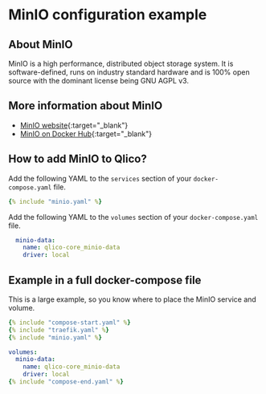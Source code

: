 # MinIO configuration example

## About MinIO

MinIO is a high performance, distributed object storage system. It is
software-defined, runs on industry standard hardware and is 100% open source
with the dominant license being GNU AGPL v3.

## More information about MinIO

* [MinIO website](https://min.io/){:target="_blank"}
* [MinIO on Docker Hub](https://hub.docker.com/r/minio/minio){:target="_blank"}

## How to add MinIO to Qlico?

Add the following YAML to the `services` section of your `docker-compose.yaml`
file.

```yaml title="qlico-core/docker-compose.yaml"
{% include "minio.yaml" %}
```

Add the following YAML to the `volumes` section of your `docker-compose.yaml`
file.

```yaml title="qlico-core/docker-compose.yaml"
  minio-data:
    name: qlico-core_minio-data
    driver: local
```

## Example in a full docker-compose file

This is a large example, so you know where to place the MinIO service and
volume.

```yaml title="qlico-core/docker-compose.yaml"
{% include "compose-start.yaml" %}
{% include "traefik.yaml" %}
{% include "minio.yaml" %}

volumes:
  minio-data:
    name: qlico-core_minio-data
    driver: local
{% include "compose-end.yaml" %}
```
